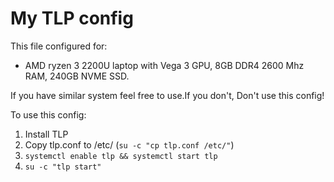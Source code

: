 # My TLP config
This file configured for:
- AMD ryzen 3 2200U laptop with Vega 3 GPU, 8GB DDR4 2600 Mhz RAM, 240GB NVME SSD.

If you have similar system feel free to use.If you don't, Don't use this config!

To use this config: 
1. Install TLP
2. Copy tlp.conf to /etc/ (`su -c "cp tlp.conf /etc/"`)
3. `systemctl enable tlp && systemctl start tlp`
4. `su -c "tlp start"`
